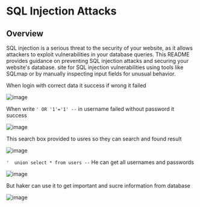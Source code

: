 #  SQL Injection Attacks

## Overview

SQL injection is a serious threat to the security of your website, as it allows attackers to exploit vulnerabilities in your database queries. This README provides guidance on preventing SQL injection attacks and securing your website's database.
site for SQL injection vulnerabilities using tools like SQLmap or by manually inspecting input fields for unusual behavior.


When login with correct data it success if wrong it failed 

![image](https://github.com/MohamedHamed12/SQL_injection/assets/90472426/c313be73-6d68-4af8-9ac3-b219756ee83f)

When write  `' OR '1'='1' --`  in username failed without password it success

![image](https://github.com/MohamedHamed12/SQL_injection/assets/90472426/7e0818c7-65da-47ef-acfa-a9bca344dcb3)



This search box provided to usres so they can search and found result 

![image](https://github.com/MohamedHamed12/SQL_injection/assets/90472426/cef8457e-4fbe-47d1-a92c-893cdcd8c4f9)

`'  union select * from users --`
He can get all usernames and passwords 

![image](https://github.com/MohamedHamed12/SQL_injection/assets/90472426/0d7df40e-8788-405e-b4a1-43209eb0c77d)


But haker can use it to get important and sucre information from database 

![image](https://github.com/MohamedHamed12/SQL_injection/assets/90472426/3a894a92-ec45-4615-acd8-32645456320a)
